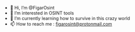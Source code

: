 - 👋 Hi, I’m @FigarOsint
- 👀 I’m interested in OSINT tools
- 🌱 I’m currently learning how to survive in this crazy world
- 📫 How to reach me : figarosint@protonmail.com
